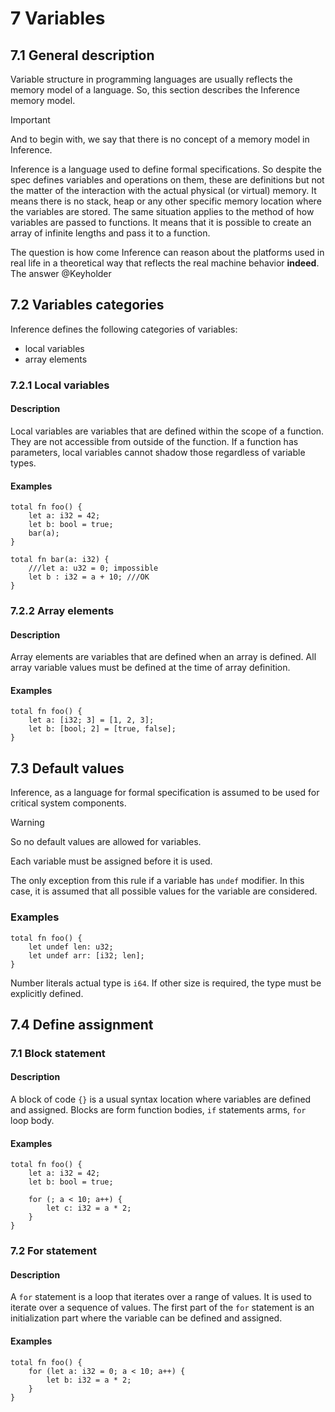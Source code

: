 # 7 Variables

## 7.1 General description

Variable structure in programming languages are usually reflects the memory model of a language. So, this section describes the Inference memory model.

> [!IMPORTANT]
>And to begin with, we say that there is no concept of a memory model in Inference.

Inference is a language used to define formal specifications. So despite the spec defines variables and operations on them, these are definitions but not the matter of the interaction with the actual physical (or virtual) memory. It means there is no stack, heap or any other specific memory location where the variables are stored. The same situation applies to the method of how variables are passed to functions. It means that it is possible to create an array of infinite lengths and pass it to a function.

The question is how come Inference can reason about the platforms used in real life in a theoretical way that reflects the real machine behavior **indeed**. The answer @Keyholder

## 7.2 Variables categories

Inference defines the following categories of variables:
- local variables
- array elements

### 7.2.1 Local variables

#### Description

Local variables are variables that are defined within the scope of a function. They are not accessible from outside of the function. If a function has parameters, local variables cannot shadow those regardless of variable types.

#### Examples

```inference
total fn foo() {
    let a: i32 = 42;
    let b: bool = true;
    bar(a);
}

total fn bar(a: i32) {
    ///let a: u32 = 0; impossible
    let b : i32 = a + 10; ///OK
}
```

### 7.2.2 Array elements

#### Description

Array elements are variables that are defined when an array is defined. All array variable values must be defined at the time of array definition.

#### Examples

```inference
total fn foo() {
    let a: [i32; 3] = [1, 2, 3];
    let b: [bool; 2] = [true, false];
}
```

## 7.3 Default values

Inference, as a language for formal specification is assumed to be used for critical system components.

> [!WARNING]
>So no default values are allowed for variables.

Each variable must be assigned before it is used.

The only exception from this rule if a variable has `undef` modifier. In this case, it is assumed that all possible values for the variable are considered.

### Examples

```inference
total fn foo() {
    let undef len: u32;
    let undef arr: [i32; len];
}
```

Number literals actual type is `i64`. If other size is required, the type must be explicitly defined.

## 7.4 Define assignment

### 7.1 Block statement

#### Description

A block of code `{}` is a usual syntax location where variables are defined and assigned. Blocks are form function bodies, `if` statements arms, `for` loop body.

#### Examples

```inference
total fn foo() {
    let a: i32 = 42;
    let b: bool = true;

    for (; a < 10; a++) {
        let c: i32 = a * 2;
    }
}
```

### 7.2 For statement

#### Description

A `for` statement is a loop that iterates over a range of values. It is used to iterate over a sequence of values. The first part of the `for` statement is an initialization part where the variable can be defined and assigned.

#### Examples

```inference
total fn foo() {
    for (let a: i32 = 0; a < 10; a++) {
        let b: i32 = a * 2;
    }
}
```
